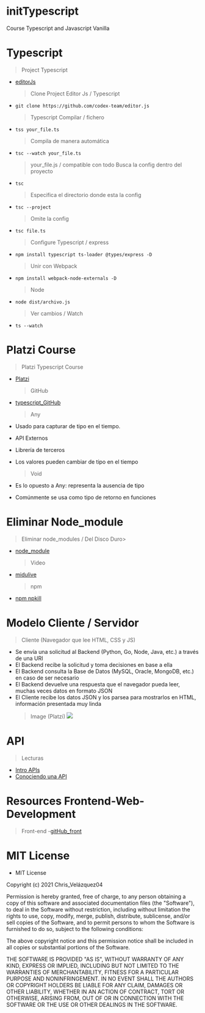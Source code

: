 # initTypescript

Course Typescript and Javascript Vanilla

# Typescript

> Project Typescript

- [editorJs](https://editorjs.io/)
  > Clone Project Editor Js / Typescript
- `git clone https://github.com/codex-team/editor.js`
  > Typescript Compilar / fichero
- `tss your_file.ts`
  > Compila de manera automática
- `tsc --watch your_file.ts`
  > your_file.js / compatible con todo
  > Busca la config dentro del proyecto
- `tsc`
  > Especifica el directorio donde esta la config
- `tsc --project`
  > Omite la config
- `tsc file.ts`
  > Configure Typescript / express
- `npm install typescript ts-loader @types/express -D`
  > Unir con Webpack
- `npm install webpack-node-externals -D`
  > Node
- `node dist/archivo.js`
  > Ver cambios / Watch
- `ts --watch`

# Platzi Course

> Platzi Typescript Course

- [Platzi](https://platzi.com)

  > GitHub

- [typescript_GitHub](https://github.com/luixaviles/platzi-typescript)
  > Any
- Usado para capturar de tipo en el tiempo.
- API Externos
- Librería de terceros
- Los valores pueden cambiar de tipo en el tiempo
  > Void
- Es lo opuesto a Any: representa la ausencia de tipo
- Comúnmente se usa como tipo de retorno en funciones

# Eliminar Node_module

> Eliminar node_modules / Del Disco Duro>

- [node_module](https://www.npmjs.com/package/npkill)
  > Video
- [midulive](https://www.youtube.com/watch?v=G9d9FCcdbgA)
  > npm
- [npm npkill](https://www.npmjs.com/package/npkill)

# Modelo Cliente / Servidor

> Cliente (Navegador que lee HTML, CSS y JS)

- Se envía una solicitud al Backend (Python, Go, Node, Java, etc.) a través de una URI
- El Backend recibe la solicitud y toma decisiones en base a ella
- El Backend consulta la Base de Datos (MySQL, Oracle, MongoDB, etc.) en caso de ser necesario
- El Backend devuelve una respuesta que el navegador pueda leer, muchas veces datos en formato JSON
- El Cliente recibe los datos JSON y los parsea para mostrarlos en HTML, información presentada muy linda
  > Image (Platzi)
  > ![](https://i.stack.imgur.com/mcTKf.jpg)

# API

> Lecturas

- [Intro APIs](https://platzi.com/clases/1751-webscraping/24807-introduccion-a-apis/)
- [Conociendo una API](https://platzi.com/clases/1653-digital-ocean/21724-conociendo-una-api/)

# Resources Frontend-Web-Development

> Front-end -[gitHub_front](https://github.com/RitikPatni/Front-End-Web-Development-Resources)

# MIT License

- MIT License

Copyright (c) 2021 Chris_Velázquez04

Permission is hereby granted, free of charge, to any person obtaining a copy
of this software and associated documentation files (the "Software"), to deal
in the Software without restriction, including without limitation the rights
to use, copy, modify, merge, publish, distribute, sublicense, and/or sell
copies of the Software, and to permit persons to whom the Software is
furnished to do so, subject to the following conditions:

The above copyright notice and this permission notice shall be included in all
copies or substantial portions of the Software.

THE SOFTWARE IS PROVIDED "AS IS", WITHOUT WARRANTY OF ANY KIND, EXPRESS OR
IMPLIED, INCLUDING BUT NOT LIMITED TO THE WARRANTIES OF MERCHANTABILITY,
FITNESS FOR A PARTICULAR PURPOSE AND NONINFRINGEMENT. IN NO EVENT SHALL THE
AUTHORS OR COPYRIGHT HOLDERS BE LIABLE FOR ANY CLAIM, DAMAGES OR OTHER
LIABILITY, WHETHER IN AN ACTION OF CONTRACT, TORT OR OTHERWISE, ARISING FROM,
OUT OF OR IN CONNECTION WITH THE SOFTWARE OR THE USE OR OTHER DEALINGS IN THE
SOFTWARE.
